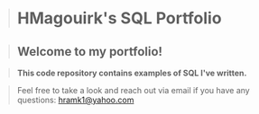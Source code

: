 ># HMagouirk's SQL Portfolio   

 >##  Welcome to my portfolio! 
 
>**This code repository contains examples of SQL I've written.**

>Feel free to take a look and reach out via email if you have any questions:
                          hramk1@yahoo.com
